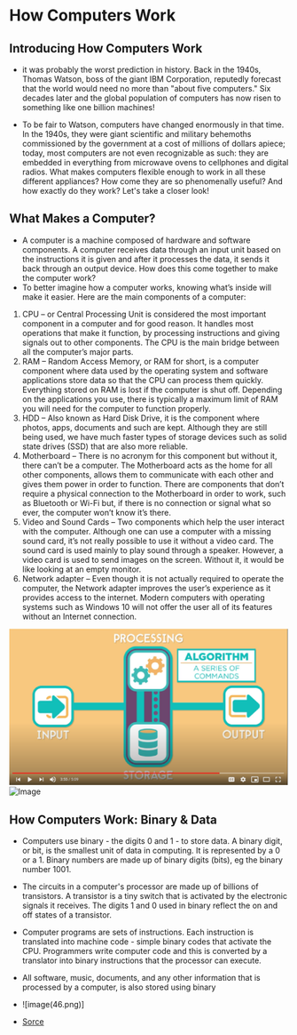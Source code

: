 # How Computers Work 
## Introducing How Computers Work 
* it was probably the worst prediction in history. Back in the 1940s, Thomas Watson, boss of the giant IBM Corporation, reputedly forecast that the world would need no more than "about five computers." Six decades later and the global population of computers has now risen to something like one billion machines!

* To be fair to Watson, computers have changed enormously in that time. In the 1940s, they were giant scientific and military behemoths commissioned by the government at a cost of millions of dollars apiece; today, most computers are not even recognizable as such: they are embedded in everything from microwave ovens to cellphones and digital radios. What makes computers flexible enough to work in all these different appliances? How come they are so phenomenally useful? And how exactly do they work? Let's take a closer look!
## What Makes a Computer? 
+ A computer is a machine composed of hardware and software components. A computer receives data through an input unit based on the instructions it is given and after it processes the data, it sends it back through an output device. How does this come together to make the computer work?
+ To better imagine how a computer works, knowing what’s inside will make it easier. Here are the main components of a computer:

1. CPU – or Central Processing Unit is considered the most important component in a computer and for good reason. It handles most operations that make it function, by processing instructions and giving signals out to other components. The CPU is the main bridge between all the computer’s major parts.
2. RAM – Random Access Memory, or RAM for short, is a computer component where data used by the operating system and software applications store data so that the CPU can process them quickly. Everything stored on RAM is lost if the computer is shut off. Depending on the applications you use, there is typically a maximum limit of RAM you will need for the computer to function properly.
3. HDD – Also known as Hard Disk Drive, it is the component where photos, apps, documents and such are kept. Although they are still being used, we have much faster types of storage devices such as solid state drives (SSD) that are also more reliable.
4. Motherboard – There is no acronym for this component but without it, there can’t be a computer. The Motherboard acts as the home for all other components, allows them to communicate with each other and gives them power in order to function. There are components that don’t require a physical connection to the Motherboard in order to work, such as Bluetooth or Wi-Fi but, if there is no connection or signal what so ever, the computer won’t know it’s there.
5. Video and Sound Cards – Two components which help the user interact with the computer. Although one can use a computer with a missing sound card, it’s not really possible to use it without a video card. The sound card is used mainly to play sound through a speaker. However, a video card is used to send images on the screen. Without it, it would be like looking at an empty monitor.
6. Network adapter – Even though it is not actually required to operate the computer, the Network adapter improves the user’s experience as it provides access to the internet. Modern computers with operating systems such as Windows 10 will not offer the user all of its features without an Internet connection.

![Image](43.png)
![Image](44.png)
## How Computers Work: Binary & Data 



* Computers use binary - the digits 0 and 1 - to store data. A binary digit, or bit, is the smallest unit of data in computing. It is represented by a 0 or a 1. Binary numbers are made up of binary digits (bits), eg the binary number 1001.

+ The circuits in a computer's processor are made up of billions of transistors. A transistor is a tiny switch that is activated by the electronic signals it receives. The digits 1 and 0 used in binary reflect the on and off states of a transistor.

+ Computer programs are sets of instructions. Each instruction is translated into machine code - simple binary codes that activate the CPU. Programmers write computer code and this is converted by a translator into binary instructions that the processor can execute.

* All software, music, documents, and any other information that is processed by a computer, is also stored using binary

* ![image(46.png)]
* [Sorce](http://code.org/​)